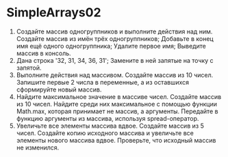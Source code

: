# SimpleArrays02
1. Создайте массив одногруппников и выполните действия над ним.
Создайте массив из имён трёх одногруппников;
Добавьте в конец имя ещё одного одногруппника;
Удалите первое имя;
Выведите массив в консоль.
2. Дана строка '32, 31, 34, 36, 31';
Замените в ней запятые на точку с запятой.
3. Выполните действия над массивом.
Создайте массив из 10 чисел. Запишите первые 2 числа в переменные, а из оставшихся сформируйте новый массив.
4. Найдите максимальное значение в массиве чисел.
Создайте массив из 10 чисел.
Найдите среди них максимальное с помощью функции Math.max, которая принимает не массив, а аргументы. 
Передайте в функцию аргументы из массива, используя spread-оператор.
5. Увеличьте все элементы массива вдвое.
Создайте массив из 5 чисел. 
Создайте копию исходного массива и увеличьте все элементы нового массива вдвое.
Проверьте, что исходный массив не изменился.

